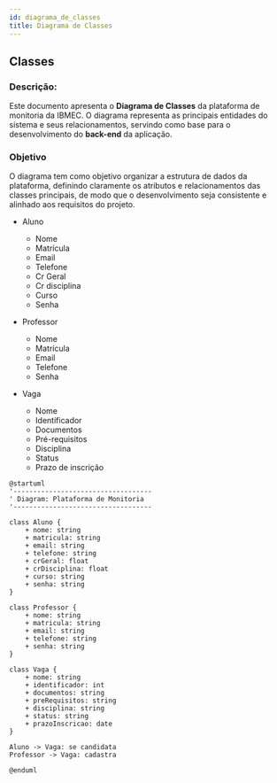 ```yaml
---
id: diagrama_de_classes
title: Diagrama de Classes
---
```


## Classes

### Descrição: 
Este documento apresenta o **Diagrama de Classes** da plataforma de monitoria da IBMEC. O diagrama representa as principais entidades do sistema e seus relacionamentos, servindo como base para o desenvolvimento do **back-end** da aplicação.

### **Objetivo**
O diagrama tem como objetivo organizar a estrutura de dados da plataforma, definindo claramente os atributos e relacionamentos das classes principais, de modo que o desenvolvimento seja consistente e alinhado aos requisitos do projeto.


- Aluno
	- Nome
	- Matrícula
	- Email
	- Telefone
	- Cr Geral
	- Cr disciplina
	- Curso
	- Senha

- Professor
	- Nome
	- Matrícula
	- Email
	- Telefone
	- Senha

- Vaga 	
    - Nome
	- Identificador
	- Documentos
	- Pré-requisitos
	- Disciplina
	- Status
	- Prazo de inscrição

```plantuml
@startuml 
'-----------------------------------
' Diagram: Plataforma de Monitoria
'-----------------------------------

class Aluno {
	+ nome: string 
	+ matricula: string
	+ email: string
	+ telefone: string
	+ crGeral: float
	+ crDisciplina: float
	+ curso: string
	+ senha: string
}

class Professor {
	+ nome: string 
	+ matricula: string
	+ email: string
	+ telefone: string
	+ senha: string
}

class Vaga {
	+ nome: string 
	+ identificador: int
	+ documentos: string
	+ preRequisitos: string
	+ disciplina: string
	+ status: string
	+ prazoInscricao: date
}

Aluno -> Vaga: se candidata
Professor -> Vaga: cadastra

@enduml
```
